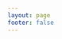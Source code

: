 ```yaml
---
layout: page
footer: false
---
```

<GameEntranceV id="h5kungfu" src="/classic/emulatorJS-4.0.12/games/index.html?language=en-US&name=YieArKungFu" :resetHeight=false></GameEntranceV>